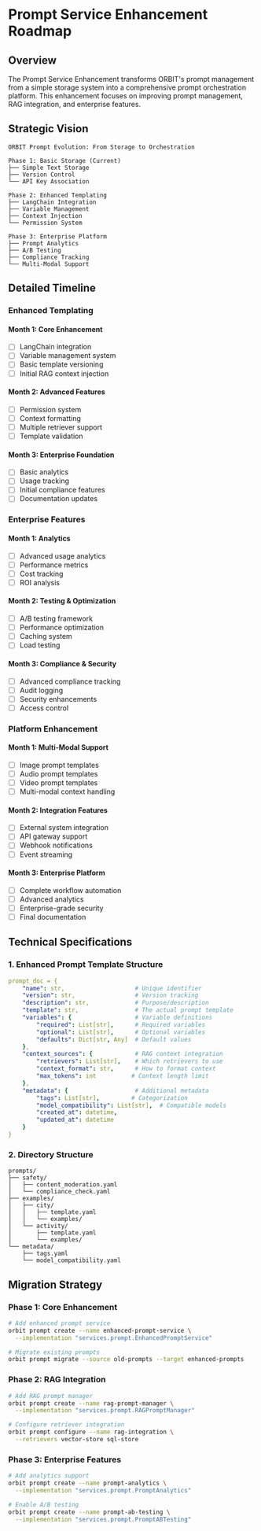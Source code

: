 # Prompt Service Enhancement Roadmap

## Overview

The Prompt Service Enhancement transforms ORBIT's prompt management from a simple storage system into a comprehensive prompt orchestration platform. This enhancement focuses on improving prompt management, RAG integration, and enterprise features.

## Strategic Vision

```
ORBIT Prompt Evolution: From Storage to Orchestration

Phase 1: Basic Storage (Current)
├── Simple Text Storage
├── Version Control
└── API Key Association

Phase 2: Enhanced Templating
├── LangChain Integration
├── Variable Management
├── Context Injection
└── Permission System

Phase 3: Enterprise Platform
├── Prompt Analytics
├── A/B Testing
├── Compliance Tracking
└── Multi-Modal Support
```

## Detailed Timeline

### Enhanced Templating

#### Month 1: Core Enhancement
- [ ] LangChain integration
- [ ] Variable management system
- [ ] Basic template versioning
- [ ] Initial RAG context injection

#### Month 2: Advanced Features
- [ ] Permission system
- [ ] Context formatting
- [ ] Multiple retriever support
- [ ] Template validation

#### Month 3: Enterprise Foundation
- [ ] Basic analytics
- [ ] Usage tracking
- [ ] Initial compliance features
- [ ] Documentation updates

### Enterprise Features

#### Month 1: Analytics
- [ ] Advanced usage analytics
- [ ] Performance metrics
- [ ] Cost tracking
- [ ] ROI analysis

#### Month 2: Testing & Optimization
- [ ] A/B testing framework
- [ ] Performance optimization
- [ ] Caching system
- [ ] Load testing

#### Month 3: Compliance & Security
- [ ] Advanced compliance tracking
- [ ] Audit logging
- [ ] Security enhancements
- [ ] Access control

### Platform Enhancement

#### Month 1: Multi-Modal Support
- [ ] Image prompt templates
- [ ] Audio prompt templates
- [ ] Video prompt templates
- [ ] Multi-modal context handling

#### Month 2: Integration Features
- [ ] External system integration
- [ ] API gateway support
- [ ] Webhook notifications
- [ ] Event streaming

#### Month 3: Enterprise Platform
- [ ] Complete workflow automation
- [ ] Advanced analytics
- [ ] Enterprise-grade security
- [ ] Final documentation

## Technical Specifications

### 1. Enhanced Prompt Template Structure

```yaml
prompt_doc = {
    "name": str,                    # Unique identifier
    "version": str,                 # Version tracking
    "description": str,             # Purpose/description
    "template": str,                # The actual prompt template
    "variables": {                  # Variable definitions
        "required": List[str],      # Required variables
        "optional": List[str],      # Optional variables
        "defaults": Dict[str, Any]  # Default values
    },
    "context_sources": {            # RAG context integration
        "retrievers": List[str],    # Which retrievers to use
        "context_format": str,      # How to format context
        "max_tokens": int          # Context length limit
    },
    "metadata": {                   # Additional metadata
        "tags": List[str],         # Categorization
        "model_compatibility": List[str],  # Compatible models
        "created_at": datetime,
        "updated_at": datetime
    }
}
```

### 2. Directory Structure

```
prompts/
├── safety/
│   ├── content_moderation.yaml
│   └── compliance_check.yaml
├── examples/
│   ├── city/
│   │   ├── template.yaml
│   │   └── examples/
│   └── activity/
│       ├── template.yaml
│       └── examples/
└── metadata/
    ├── tags.yaml
    └── model_compatibility.yaml
```

## Migration Strategy

### Phase 1: Core Enhancement
```bash
# Add enhanced prompt service
orbit prompt create --name enhanced-prompt-service \
  --implementation "services.prompt.EnhancedPromptService"

# Migrate existing prompts
orbit prompt migrate --source old-prompts --target enhanced-prompts
```

### Phase 2: RAG Integration
```bash
# Add RAG prompt manager
orbit prompt create --name rag-prompt-manager \
  --implementation "services.prompt.RAGPromptManager"

# Configure retriever integration
orbit prompt configure --name rag-integration \
  --retrievers vector-store sql-store
```

### Phase 3: Enterprise Features
```bash
# Add analytics support
orbit prompt create --name prompt-analytics \
  --implementation "services.prompt.PromptAnalytics"

# Enable A/B testing
orbit prompt create --name prompt-ab-testing \
  --implementation "services.prompt.PromptABTesting"
```


